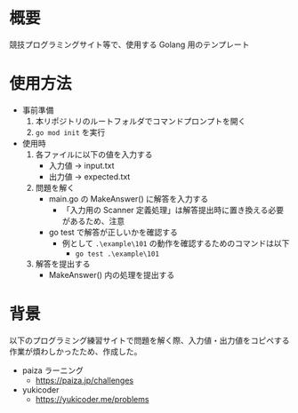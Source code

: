 # 概要

競技プログラミングサイト等で、使用する Golang 用のテンプレート

# 使用方法

* 事前準備
    1. 本リポジトリのルートフォルダでコマンドプロンプトを開く
    2. `go mod init` を実行
* 使用時
    1. 各ファイルに以下の値を入力する
        * 入力値 → input.txt
        * 出力値 → expected.txt
    2. 問題を解く
        * main.go の MakeAnswer() に解答を入力する
            * 「入力用の Scanner 定義処理」は解答提出時に置き換える必要があるため、注意
        * go test で解答が正しいかを確認する
            * 例として `.\example\101` の動作を確認するためのコマンドは以下
                * `go test .\example\101`
    3. 解答を提出する
        * MakeAnswer() 内の処理を提出する

# 背景

以下のプログラミング練習サイトで問題を解く際、入力値・出力値をコピペする作業が煩わしかったため、作成した。

* paiza ラーニング
    * https://paiza.jp/challenges
* yukicoder
    * https://yukicoder.me/problems
